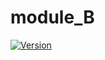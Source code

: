 # module_B
[![Version](https://img.shields.io/badge/latest-1.5.0-blue/)](https://github.com/maite828/module_B.git)
